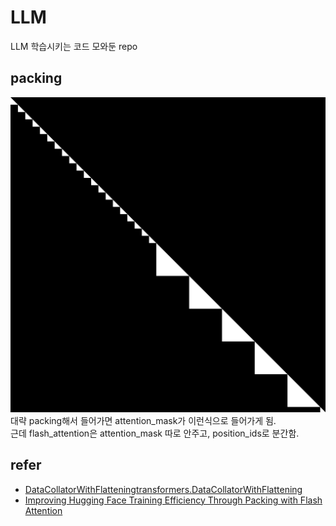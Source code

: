 # LLM

LLM 학습시키는 코드 모와둔 repo

## packing

![packing attention_mask](assets/packing_attention_mask.png) <br/>
대략 packing해서 들어가면 attention_mask가 이런식으로 들어가게 됨. <br/>
근데 flash_attention은 attention_mask 따로 안주고, position_ids로 분간함. <br/>

## refer

- [DataCollatorWithFlatteningtransformers.DataCollatorWithFlattening](https://huggingface.co/docs/transformers/ko/main_classes/data_collator#transformers.DataCollatorWithFlattening)
- [Improving Hugging Face Training Efficiency Through Packing with Flash Attention](https://huggingface.co/blog/packing-with-FA2)

